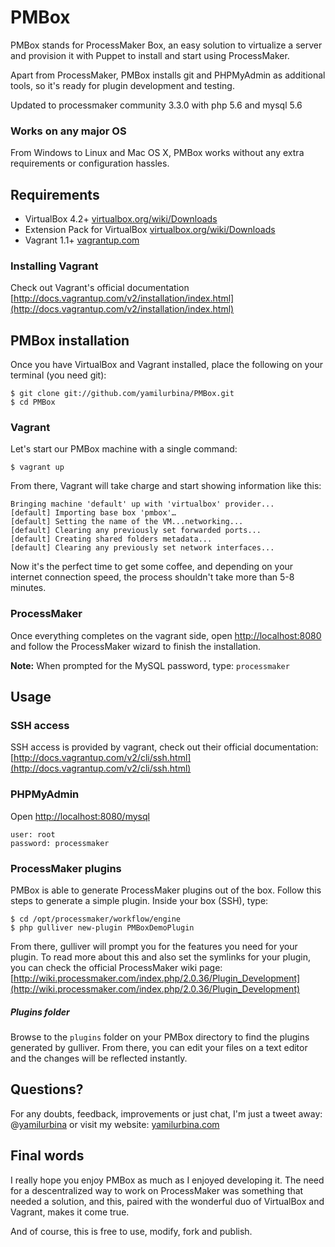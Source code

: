 # PMBox
PMBox stands for ProcessMaker Box, an easy solution to virtualize a server and provision it with Puppet to install and start using ProcessMaker.

Apart from ProcessMaker, PMBox installs git and PHPMyAdmin as additional tools, so it's ready for plugin development and testing.

Updated to processmaker community 3.3.0 with  php 5.6 and mysql 5.6 

### Works on any major OS
From Windows to Linux and Mac OS X, PMBox works without any extra requirements or configuration hassles.

## Requirements

- VirtualBox 4.2+ [virtualbox.org/wiki/Downloads](https://www.virtualbox.org/wiki/Downloads)
- Extension Pack for VirtualBox [virtualbox.org/wiki/Downloads](https://www.virtualbox.org/wiki/Downloads)
- Vagrant 1.1+ [vagrantup.com](http://vagrantup.com)

### Installing Vagrant
Check out Vagrant's official documentation [http://docs.vagrantup.com/v2/installation/index.html](http://docs.vagrantup.com/v2/installation/index.html)


## PMBox installation
Once you have VirtualBox and Vagrant installed, place the following on your terminal (you need git):

    $ git clone git://github.com/yamilurbina/PMBox.git
    $ cd PMBox

### Vagrant
Let's start our PMBox machine with a single command:

    $ vagrant up

From there, Vagrant will take charge and start showing information like this:

    Bringing machine 'default' up with 'virtualbox' provider...
    [default] Importing base box 'pmbox'…
    [default] Setting the name of the VM...networking...
    [default] Clearing any previously set forwarded ports...
    [default] Creating shared folders metadata...
    [default] Clearing any previously set network interfaces...
    
Now it's the perfect time to get some coffee, and depending on your internet connection speed, the process shouldn't take more than 5-8 minutes.

### ProcessMaker

Once everything completes on the vagrant side, open [http://localhost:8080](http://localhost:8080) and follow the ProcessMaker wizard to finish the installation.

**Note:** When prompted for the MySQL password, type: `processmaker`

## Usage

### SSH access
SSH access is provided by vagrant, check out their official documentation:
[http://docs.vagrantup.com/v2/cli/ssh.html](http://docs.vagrantup.com/v2/cli/ssh.html)

### PHPMyAdmin

Open [http://localhost:8080/mysql](http://localhost:8080/mysql)

    user: root
    password: processmaker

### ProcessMaker plugins

PMBox is able to generate ProcessMaker plugins out of the box. Follow this steps to generate a simple plugin. Inside your box (SSH), type:
 
    $ cd /opt/processmaker/workflow/engine
    $ php gulliver new-plugin PMBoxDemoPlugin

From there, gulliver will prompt you for the features you need for your plugin. To read more about this and also set the symlinks for your plugin, you can check the official ProcessMaker wiki page: [http://wiki.processmaker.com/index.php/2.0.36/Plugin_Development](http://wiki.processmaker.com/index.php/2.0.36/Plugin_Development)

##### Plugins folder
Browse to the `plugins` folder on your PMBox directory to find the plugins generated by gulliver. From there, you can edit your files on a text editor and the changes will be reflected instantly.

## Questions?
For any doubts, feedback, improvements or just chat, I'm just a tweet away: @[yamilurbina](http://twitter.com/yamilurbina) or visit my website: [yamilurbina.com](http://yamilurbina.com)

## Final words
I really hope you enjoy PMBox as much as I enjoyed developing it. The need for a descentralized way to work on ProcessMaker was something that needed a solution, and this, paired with the wonderful duo of VirtualBox and Vagrant, makes it come true.

And of course, this is free to use, modify, fork and publish.

 
